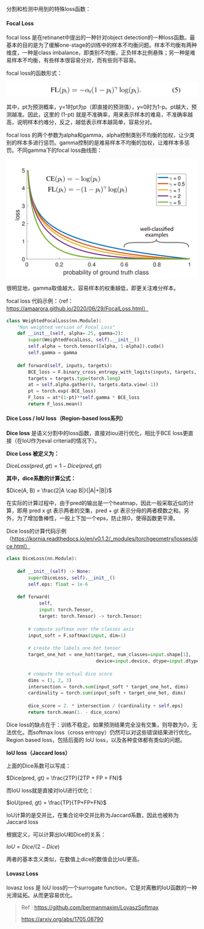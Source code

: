 分割和检测中用到的特殊loss函数：



####  Focal Loss

focal loss 是在retinanet中提出的一种针对object detection的一种loss函数。最基本的目的是为了缓解one-stage的训练中的样本不均衡问题。样本不均衡有两种维度，一种是class imbalance，即类别不均衡，正负样本比例悬殊；另一种是难易样本不均衡，有些样本很容易分对，而有些则不容易。

focal loss的函数形式：

![image-20210628150213508](assets/image-20210628150213508.png)

其中，pt为预测概率，y=1时pt为p（即直接的预测值），y=0时为1-p。pt越大，预测越准。因此，这里的 (1-pt) 就是不准确率，用来表示样本的难易，不准确率越高，说明样本约难分，反之，越低表示样本越简单，容易分对。

focal loss 的两个参数为alpha和gamma，alpha控制类别不均衡的加权，让少类别的样本多进行惩罚。gamma控制的是难易样本不均衡的加权，让难样本多惩罚。不同gamma下的focal loss曲线图：

![image-20210628150758462](assets/image-20210628150758462.png)



很明显地，gamma取值越大，容易样本的权重越低，即更关注难分样本。

focal loss 代码示例：（ref：https://amaarora.github.io/2020/06/29/FocalLoss.html）

~~~python
class WeightedFocalLoss(nn.Module):
    "Non weighted version of Focal Loss"
    def __init__(self, alpha=.25, gamma=2):
        super(WeightedFocalLoss, self).__init__()
        self.alpha = torch.tensor([alpha, 1-alpha]).cuda()
        self.gamma = gamma

    def forward(self, inputs, targets):
        BCE_loss = F.binary_cross_entropy_with_logits(inputs, targets, reduction='none')
        targets = targets.type(torch.long)
        at = self.alpha.gather(0, targets.data.view(-1))
        pt = torch.exp(-BCE_loss)
        F_loss = at*(1-pt)**self.gamma * BCE_loss
        return F_loss.mean()
~~~



#### Dice Loss / IoU loss（Region-based loss系列）

**Dice loss** 是语义分割中的loss函数，直接对iou进行优化，相比于BCE loss更直接（在IoU作为eval criteria的情况下）。

**Dice Loss 被定义为：**

$DiceLoss(pred, gt) = 1 - Dice(pred, gt)$

**其中，dice系数的计算公式：**

$Dice(A, B) = \frac{2|A \cap B|}{|A|+|B|}$

在实际的计算过程中，由于pred的输出是一个heatmap，因此一般采取近似的计算，即用 pred x gt 表示两者的交集，pred + gt 表示分母的两者模数之和。另外，为了增加鲁棒性，一般上下加一个eps，防止除0，使得函数更平滑。

Dice loss的计算代码示例（https://kornia.readthedocs.io/en/v0.1.2/_modules/torchgeometry/losses/dice.html）

~~~python
class DiceLoss(nn.Module):

    def __init__(self) -> None:
        super(DiceLoss, self).__init__()
        self.eps: float = 1e-6

    def forward(
            self,
            input: torch.Tensor,
            target: torch.Tensor) -> torch.Tensor:

        # compute softmax over the classes axis
        input_soft = F.softmax(input, dim=1)

        # create the labels one hot tensor
        target_one_hot = one_hot(target, num_classes=input.shape[1],
                                 device=input.device, dtype=input.dtype)

        # compute the actual dice score
        dims = (1, 2, 3)
        intersection = torch.sum(input_soft * target_one_hot, dims)
        cardinality = torch.sum(input_soft + target_one_hot, dims)

        dice_score = 2. * intersection / (cardinality + self.eps)
        return torch.mean(1. - dice_score)
~~~



Dice loss的缺点在于：训练不稳定。如果预测结果完全没有交集，则导数为0，无法优化。而softmax loss（cross entropy）仍然可以对这些错误结果进行优化。Region based loss，包括后面的 IoU loss，以及各种变体都有类似的问题。



**IoU loss（Jaccard loss）**

上面的Dice系数可以写成：

$Dice(pred, gt) = \frac{2TP}{2TP + FP + FN}$

而IoU loss就是直接对IoU进行优化：

$IoU(pred, gt) = \frac{TP}{TP+FP+FN}$

IoU计算的是交并比，在集合论中交并比称为Jaccard系数，因此也被称为Jaccard loss

根据定义，可以计算出IoU和Dice的关系：

$IoU = Dice / (2 - Dice)$

两者的基本含义类似，在数值上dice的数值会比IoU更高。



#### Lovasz Loss

lovasz loss 是 IoU loss的一个surrogate function，它是对离散的IoU函数的一种光滑延拓。从而更容易优化。

> Ref : https://github.com/bermanmaxim/LovaszSoftmax
>
> https://arxiv.org/abs/1705.08790



















